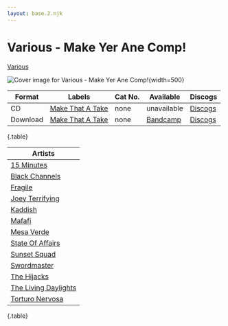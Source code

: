 ```yaml
---
layout: base.2.njk
---
```


# Various - Make Yer Ane Comp!

[Various](../../artists/various)

![Cover image for Various - Make Yer Ane Comp!](../../images/various-make-yer-ane-comp.jpg){width=500}

| Format | Labels | Cat No. | Available | Discogs
|---|---|---|---|---|
| CD | [Make That A Take](../../labels/make-that-a-take) | none | unavailable | [Discogs](https://www.discogs.com/release/9033118-Various-Make-Yer-Ane-Comp-) |
| Download | [Make That A Take](../../labels/make-that-a-take) | none | [Bandcamp](https://makethatatakerecords.bandcamp.com/album/make-yer-ane-comp) | [Discogs](https://www.discogs.com/release/15194673-Various-Make-Yer-Ane-Comp-) |

{.table}

| Artists |
|---|
| [15 Minutes](../../artists/15-minutes) |
| [Black Channels](../../artists/black-channels) |
| [Fragile](../../artists/fragile) |
| [Joey Terrifying](../../artists/joey-terrifying) |
| [Kaddish](../../artists/kaddish) |
| [Mafafi](../../artists/mafafi) |
| [Mesa Verde](../../artists/mesa-verde) |
| [State Of Affairs](../../artists/state-of-affairs) |
| [Sunset Squad](../../artists/sunset-squad) |
| [Swordmaster](../../artists/swordmaster) |
| [The Hijacks](../../artists/the-hijacks) |
| [The Living Daylights](../../artists/the-living-daylights) |
| [Torturo Nervosa](../../artists/torturo-nervosa) |

{.table}

